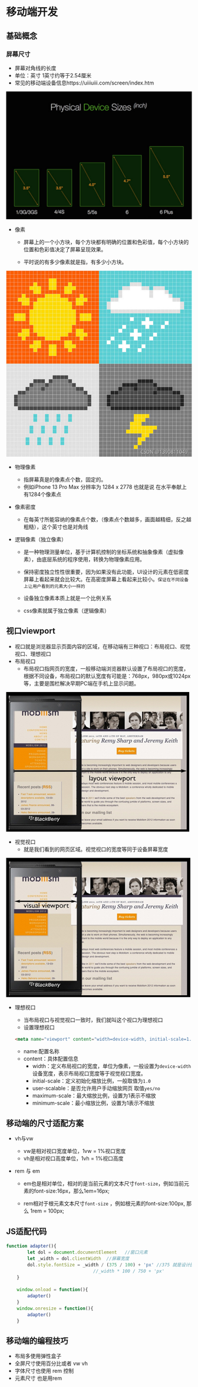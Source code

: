 # 移动端开发

## 基础概念

### 屏幕尺寸

- 屏幕对角线的长度
- 单位：英寸 1英寸约等于2.54厘米
- 常见的移动端设备信息https://uiiiuiii.com/screen/index.htm

![屏幕尺寸](01.移动端开发/1.png)

- 像素

  - 屏幕上的一个小方块，每个方块都有明确的位置和色彩值，每个小方块的位置和色彩值决定了屏幕呈现效果。

  - 平时说的有多少像素就是指，有多少小方块。

  

<img src="01.移动端开发/watermark,type_ZHJvaWRzYW5zZmFsbGJhY2s,shadow_50,text_Q1NETiBAMTM5MDgxMTA0OQ==,size_20,color_FFFFFF,t_70,g_se,x_16-16868322918073.png" alt="像素图"  />

- 物理像素

  - 指屏幕真是的像素点个数，固定的。
  - 例如iPhone 13 Pro Max  分辨率为 1284 x 2778 也就是说 在水平奉献上有1284个像素点

- 像素密度

  - 在每英寸所能容纳的像素点个数，（像素点个数越多，画面越精细，反之越粗糙），这个英寸也是对角线

- 逻辑像素（独立像素）

  - 是一种物理测量单位，基于计算机控制的坐标系统和抽象像素（虚拟像素），由底层系统的程序使用，转换为物理像素应用。

  - 保持密度独立性性很重要，因为如果没有此功能，UI设计的元素在低密度屏幕上看起来就会比较大。在高密度屏幕上看起来比较小。`保证在不同设备上让用户看到的元素大小一样的`

  - 设备独立像素本质上就是一个比例关系
  - css像素就属于独立像素（逻辑像素）

## 视口viewport

- 视口就是浏览器显示页面内容的区域，在移动端有三种视口：布局视口、视觉视口、理想视口
- 布局视口
  - 布局视口指网页的宽度，一般移动端浏览器默认设置了布局视口的宽度，根据不同设备，布局视口的默认宽度有可能是：768px，980px或1024px等，主要是围栏解决早期PC端在手机上显示问题。

![布局视口](01.移动端开发/20210830104337.png)

- 视觉视口
  - 就是我们看到的网页区域。视觉视口的宽度等同于设备屏幕宽度

![视觉视口](01.移动端开发/20210830105032.png)

- 理想视口

  - 当布局视口与视觉视口一致时，我们就叫这个视口为理想视口
  - 设置理想视口

  ```html
  <meta name="viewport" content="width=device-width, initial-scale=1.0">
  ```

  - name:配置名称
  - content：具体配置信息
    - width：定义布局视口的宽度，单位为像素，一般设置为`device-width`设备宽度，表示布局视口宽度等于视觉视口宽度。
    - initial-scale：定义初始化缩放比例，一般取值为`1.0`
    - user-scalable：是否允许用户手动缩放网页 取值`yes/no`
    - maximum-scale：最大缩放比例，设置为1表示不缩放
    - minimum-scale：最小缩放比例，设置为1表示不缩放

## 移动端的尺寸适配方案



- vh与vw

  - vw是相对视口宽度单位，1vw = 1%视口宽度
  - vh是相对视口高度单位，1vh = 1%视口高度

- rem 与 em

  - em也是相对单位，相对的是当前元素的文本尺寸`font-size`，例如当前元素的font-size:16px，那么1em=16px;

  - rem相对于根元素文本尺寸`font-size` ，例如根元素的font-size:100px, 那么 1rem = 100px;

## JS适配代码

```js
function adapter(){
        let dol = document.documentElement   //窗口元素
        let _width = dol.clientWidth  //屏幕宽度
        dol.style.fontSize = _width / (375 / 100) + 'px' //375 就是设计图尺寸  100为初始字体尺寸
    	                         //_width * 100 / 750 + 'px'	
    }
    
    window.onload = function(){
        adapter()
    }
    window.onresize = function(){
        adapter()
    }
```

## 移动端的编程技巧

- 布局多使用弹性盒子
- 全屏尺寸使用百分比或者 vw  vh
- 字体尺寸也使用 rem 控制
- 元素尺寸 也是用rem